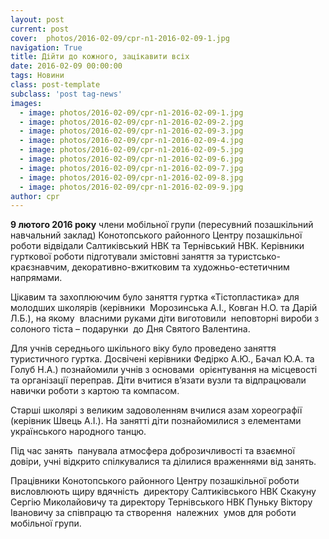 ```yaml
---
layout: post
current: post
cover:  photos/2016-02-09/cpr-n1-2016-02-09-1.jpg
navigation: True
title: Дійти до кожного, зацікавити всіх
date: 2016-02-09 00:00:00
tags: Новини
class: post-template
subclass: 'post tag-news'
images:
  - image: photos/2016-02-09/cpr-n1-2016-02-09-1.jpg
  - image: photos/2016-02-09/cpr-n1-2016-02-09-2.jpg
  - image: photos/2016-02-09/cpr-n1-2016-02-09-3.jpg
  - image: photos/2016-02-09/cpr-n1-2016-02-09-4.jpg
  - image: photos/2016-02-09/cpr-n1-2016-02-09-5.jpg
  - image: photos/2016-02-09/cpr-n1-2016-02-09-6.jpg
  - image: photos/2016-02-09/cpr-n1-2016-02-09-7.jpg
  - image: photos/2016-02-09/cpr-n1-2016-02-09-8.jpg
  - image: photos/2016-02-09/cpr-n1-2016-02-09-9.jpg
author: cpr
---
```


**9 лютого 2016 року** члени мобільної групи (пересувний позашкільний навчальний заклад) Конотопського районного Центру позашкільної роботи відвідали Салтиківський НВК та Тернівський НВК. Керівники гурткової роботи підготували змістовні заняття за туристсько-краєзнавчим, декоративно-вжитковим та художньо-естетичним напрямами.

Цікавим та захоплюючим було заняття гуртка «Тістопластика» для  молодших школярів (керівники  Морозинська А.І., Ковган Н.О. та Дарій Л.Б.), на якому  власними руками діти виготовили  неповторні вироби з  солоного тіста – подарунки  до Дня Святого Валентина.

Для учнів середнього шкільного віку було проведено заняття туристичного гуртка. Досвічені керівники Федірко А.Ю., Бачал Ю.А. та Голуб Н.А.) познайомили учнів з основами  орієнтування на місцевості та організації переправ. Діти вчитися в&#8217;язати вузли та відпрацювали навички роботи з картою та компасом.

Старші школярі з великим задоволенням вчилися азам хореографії  (керівник Швець А.І.). На занятті діти познайомилися з елементами українського народного танцю.

Під час занять  панувала атмосфера доброзичливості та взаємної довіри, учні відкрито спілкувалися та ділилися враженнями від занять.

Працівники Конотопського районного Центру позашкільної роботи висловлюють щиру вдячність  директору Салтиківського НВК Скакуну Сергію Миколайовичу та директору Тернівського НВК Пуньку Віктору Івановичу за співпрацю та створення  належних  умов для роботи мобільної групи.